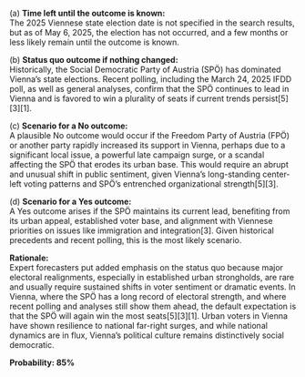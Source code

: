 (a) **Time left until the outcome is known:**  
The 2025 Viennese state election date is not specified in the search results, but as of May 6, 2025, the election has not occurred, and a few months or less likely remain until the outcome is known.

(b) **Status quo outcome if nothing changed:**  
Historically, the Social Democratic Party of Austria (SPÖ) has dominated Vienna’s state elections. Recent polling, including the March 24, 2025 IFDD poll, as well as general analyses, confirm that the SPÖ continues to lead in Vienna and is favored to win a plurality of seats if current trends persist[5][3][1].

(c) **Scenario for a No outcome:**  
A plausible No outcome would occur if the Freedom Party of Austria (FPÖ) or another party rapidly increased its support in Vienna, perhaps due to a significant local issue, a powerful late campaign surge, or a scandal affecting the SPÖ that erodes its urban base. This would require an abrupt and unusual shift in public sentiment, given Vienna’s long-standing center-left voting patterns and SPÖ’s entrenched organizational strength[5][3].

(d) **Scenario for a Yes outcome:**  
A Yes outcome arises if the SPÖ maintains its current lead, benefiting from its urban appeal, established voter base, and alignment with Viennese priorities on issues like immigration and integration[3]. Given historical precedents and recent polling, this is the most likely scenario.

**Rationale:**  
Expert forecasters put added emphasis on the status quo because major electoral realignments, especially in established urban strongholds, are rare and usually require sustained shifts in voter sentiment or dramatic events. In Vienna, where the SPÖ has a long record of electoral strength, and where recent polling and analyses still show them ahead, the default expectation is that the SPÖ will again win the most seats[5][3][1]. Urban voters in Vienna have shown resilience to national far-right surges, and while national dynamics are in flux, Vienna’s political culture remains distinctively social democratic.

**Probability: 85%**
